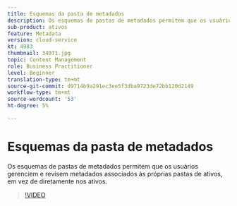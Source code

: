 ```yaml
---
title: Esquemas da pasta de metadados
description: Os esquemas de pastas de metadados permitem que os usuários gerenciem e revisem metadados associados às próprias pastas de ativos, em vez de diretamente nos ativos.
sub-product: ativos
feature: Metadata
version: cloud-service
kt: 4983
thumbnail: 34071.jpg
topic: Content Management
role: Business Practitioner
level: Beginner
translation-type: tm+mt
source-git-commit: d9714b9a291ec3ee5f3dba9723de72bb120d2149
workflow-type: tm+mt
source-wordcount: '53'
ht-degree: 5%

---
```



# Esquemas da pasta de metadados

Os esquemas de pastas de metadados permitem que os usuários gerenciem e revisem metadados associados às próprias pastas de ativos, em vez de diretamente nos ativos.

>[!VIDEO](https://video.tv.adobe.com/v/34071/?quality=12&learn=on&hidetitle=true)
